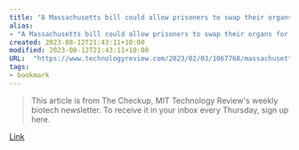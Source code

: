 ```yaml
---
title: "A Massachusetts bill could allow prisoners to swap their organs for their freedom"
alias:
- "A Massachusetts bill could allow prisoners to swap their organs for their freedom"
created: 2023-08-12T21:43:11+10:00
modified: 2023-08-12T21:43:11+10:00
URL:  "https://www.technologyreview.com/2023/02/03/1067768/massachusetts-bill-prisoners-swap-organs-freedom/"
tags:
- bookmark
---
```


> This article is from The Checkup, MIT Technology Review's weekly biotech newsletter. To receive it in your inbox every Thursday, sign up here.

[Link](https://www.technologyreview.com/2023/02/03/1067768/massachusetts-bill-prisoners-swap-organs-freedom/)